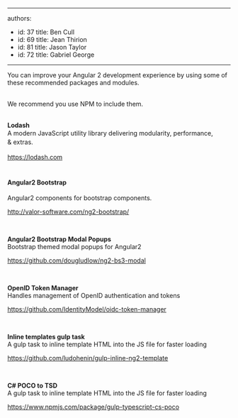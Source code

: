 

---
authors:
  - id: 37
    title: Ben Cull
  - id: 69
    title: Jean Thirion
  - id: 81
    title: Jason Taylor
  - id: 72
    title: Gabriel George
---




<span class='intro'> ​You can improve your Angular 2 development experience by using some of these recommended packages and modules.<div><br>We recommend you use NPM to include them.</div><div><br></div> </span>

<p> 
   <strong> Lodash</strong><br><span style="line-height&#58;20px;">A modern JavaScript utility library delivering&#160;modularity, performance, &amp;&#160;ex</span><span style="line-height&#58;20px;">t</span><span style="line-height&#58;20px;">ras.</span><span style="line-height&#58;20px;"> <br></span></p><p> 
   <span style="line-height&#58;20px;"> <a href="https&#58;//lodash.com/">https&#58;//lodash.com</a> <br></span> <strong style="line-height&#58;1.6;"> <br></strong></p><p> 
   <strong style="line-height&#58;1.6;">Angular2 Bootstrap</strong><span style="line-height&#58;20px;"><br></span></p><p>Angular2 components for bootstrap components.</p><p> 
   <a href="http&#58;//valor-software.com/ng2-bootstrap/">http&#58;//valor-software.com/ng2-bootstrap/ </a> <br></p><p> 
   <br> 
</p><p> 
   <strong>Angular2 Bootstrap Modal Popups</strong><br>Bootstrap themed modal popups for Angular2</p><p> 
   <a href="https&#58;//github.com/dougludlow/ng2-bs3-modal">https&#58;//github.com/dougludlow/ng2-bs3-modal </a> <br></p><p> 
   <br> 
</p><p> 
   <strong>OpenID Token Manager</strong><br>Handles management of OpenID authentication and tokens</p><p> 
   <a href="https&#58;//github.com/IdentityModel/oidc-token-manager">https&#58;//github.com/IdentityModel/oidc-token-manager</a></p><p>&#160;</p><p> 
   <strong>Inline templates gulp task</strong><br>A gulp task to inline template HTML into the JS file for faster loading</p><p> 
   <a href="https&#58;//github.com/ludohenin/gulp-inline-ng2-template"> https&#58;//github.com/ludohenin/gulp-inline-ng2-template </a></p><p>&#160;</p><p> 
   <strong>C# POCO to TSD</strong><br>A gulp task to inline template HTML into the JS file for faster loading</p><p> 
   <a href="https&#58;//www.npmjs.com/package/gulp-typescript-cs-poco">https&#58;//www.npmjs.com/package/gulp-typescript-cs-poco </a></p>



